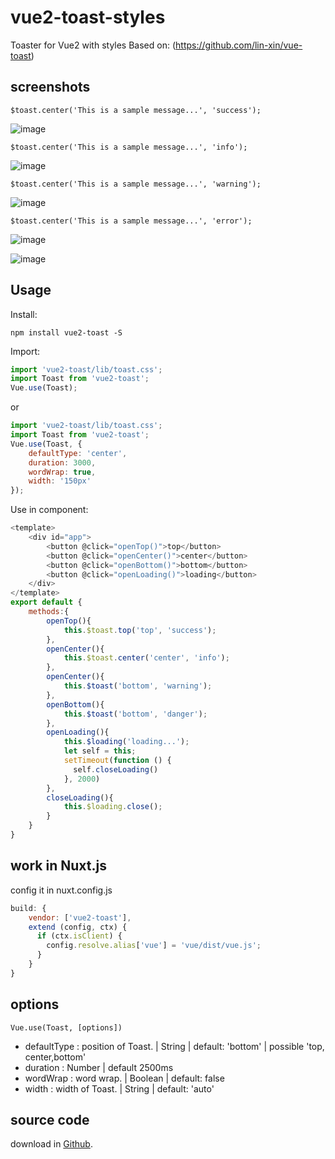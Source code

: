 # vue2-toast-styles
Toaster for Vue2 with styles
Based on: (https://github.com/lin-xin/vue-toast)

## screenshots

```$toast.center('This is a sample message...', 'success');```

![image](https://raw.githubusercontent.com/AndresCL/vue-toast/master/screenshots/success.png)

```$toast.center('This is a sample message...', 'info');```

![image](https://raw.githubusercontent.com/AndresCL/vue-toast/master/screenshots/info.png)

```$toast.center('This is a sample message...', 'warning');```

![image](https://raw.githubusercontent.com/AndresCL/vue-toast/master/screenshots/warning.png)

```$toast.center('This is a sample message...', 'error');```

![image](https://raw.githubusercontent.com/AndresCL/vue-toast/master/screenshots/error.png)

![image](https://raw.githubusercontent.com/AndresCL/vue-toast/master/screenshots/1.gif)

## Usage
Install:

```
npm install vue2-toast -S
```
Import:

```javascript
import 'vue2-toast/lib/toast.css';
import Toast from 'vue2-toast';
Vue.use(Toast);
```
or
```javascript
import 'vue2-toast/lib/toast.css';
import Toast from 'vue2-toast';
Vue.use(Toast, {
    defaultType: 'center',
    duration: 3000,
    wordWrap: true,
    width: '150px'
});
```

Use in component:

```javascript
<template>
    <div id="app">
        <button @click="openTop()">top</button>
        <button @click="openCenter()">center</button>
        <button @click="openBottom()">bottom</button>
		<button @click="openLoading()">loading</button>
    </div>
</template>
export default {
    methods:{
        openTop(){
            this.$toast.top('top', 'success');
        },
        openCenter(){
            this.$toast.center('center', 'info');
        },
        openCenter(){
            this.$toast('bottom', 'warning');  
        },
        openBottom(){
            this.$toast('bottom', 'danger');  
        },
        openLoading(){
            this.$loading('loading...');
			let self = this;
	        setTimeout(function () {
	          self.closeLoading()
	        }, 2000)
        },
        closeLoading(){
            this.$loading.close();
        }
    }
}
```
## work in Nuxt.js
config it in nuxt.config.js

```js
build: {
	vendor: ['vue2-toast'],
	extend (config, ctx) {
	  if (ctx.isClient) {
	    config.resolve.alias['vue'] = 'vue/dist/vue.js';
	  }
	}
}
```

## options

    Vue.use(Toast, [options])

- defaultType : position of Toast. | String | default: 'bottom' | possible 'top, center,bottom'
- duration : Number | default 2500ms
- wordWrap : word wrap. | Boolean | default: false
- width : width of Toast. | String | default: 'auto'

## source code
download in [Github](https://github.com/AndresCL/vue-toast-with-styles).